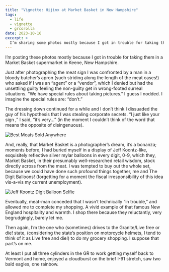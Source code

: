 ```yaml
---
title: "Vignette: Hijinx at Market Basket in New Hampshire"
tags:
  - life
  - vignette
  - grcorolla
date: 2023-10-16
excerpt: >
  I’m sharing some photos mostly because I got in trouble for taking them in a Market Basket supermarket in Keene, New Hampshire.
---
```


I’m posting these photos mostly because I got in trouble for taking them in a Market Basket supermarket in Keene, New Hampshire.

Just after photographing the meat sign I was confronted by a man in a bloody butcher’s apron (such striding along the length of the meat cases!) who asked if I was an “agent” or a “vendor”, which I denied but had the unsettling guilty feeling the non-guilty get in wrong-footed surreal situations. “We have special rules about taking pictures.” I guess I nodded. I imagine the special rules are: “don’t.”

The dressing down continued for a while and I don’t think I dissuaded the guy of his hypothesis that I was stealing corporate secrets. “I just like your sign ,” I said, “it’s very...” (in the moment I couldn’t think of the word that means the opposite of disingenuous).

![Best Meats Sold Anywhere](https://res.cloudinary.com/dfsssdwbu/image/upload/c_fit,w_1200/v1707427658/best-meats_wztdic.jpg)

And, really, that Market Basket is a photographer’s dream, it’s a bonanza; moments before, I had buried myself in a display of Jeff Koontz-like, exquisitely reflective silver mylar balloons in every digit, 0-9, which they, Market Basket, in their presumably well-researched retail wisdom, stock directly across from the meat. I was tempted to buy out the whole set, because we could have done such profound things together, me and The Digit Balloons! (forgetting for a moment the fiscal irresponsibility of this idea vis-a-vis my current unemployment).

![Jeff Koontz Digit Balloon Selfie](https://res.cloudinary.com/dfsssdwbu/image/upload/c_fit,w_1200/v1707427658/koontz-balloons_piik9g.jpg)

Eventually, meat-man conceded that I wasn’t technically “in trouble,” and allowed me to complete my shopping. A vivid example of that famous New England hospitality and warmth. I shop there because they reluctantly, very begrudgingly, barely let me.

Then again, I’m the one who (sometimes) drives to the Granite/Live free or die! state, (considering the state’s position on motorcycle helmets, I tend to think of it as Live free and die!) to do my grocery shopping. I suppose that part’s on me.

At least I put all three cylinders in the GR to work getting myself back to Vermont and home, enjoyed a cloudburst on the brief I-91 stretch, saw two bald eagles, one rainbow.
